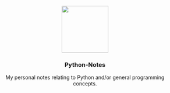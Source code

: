 <p align="center">
<img src="images/py.png" width="128" height="128"/><br/>
<h3 align="center">Python-Notes</h3>
<p align="center">My personal notes relating to Python and/or general programming concepts.</p>
</p>
